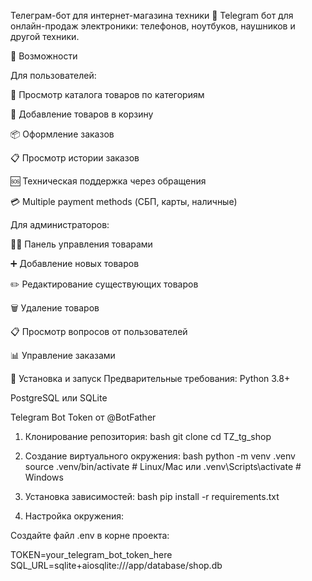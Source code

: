 Телеграм-бот для интернет-магазина техники
🤖 Telegram бот для онлайн-продаж электроники: телефонов, ноутбуков, наушников и другой техники.

🌟 Возможности

Для пользователей:

📱 Просмотр каталога товаров по категориям

🛒 Добавление товаров в корзину

📦 Оформление заказов

📋 Просмотр истории заказов

🆘 Техническая поддержка через обращения

💳 Multiple payment methods (СБП, карты, наличные)

Для администраторов:

👨‍💻 Панель управления товарами

➕ Добавление новых товаров

✏️ Редактирование существующих товаров

🗑️ Удаление товаров

📋 Просмотр вопросов от пользователей

📊 Управление заказами

🚀 Установка и запуск
Предварительные требования:
Python 3.8+

PostgreSQL или SQLite

Telegram Bot Token от @BotFather

1. Клонирование репозитория:
bash
git clone <your-repo-url>
cd TZ_tg_shop

2. Создание виртуального окружения:
bash
python -m venv .venv
source .venv/bin/activate  # Linux/Mac
или
.venv\Scripts\activate     # Windows

3. Установка зависимостей:
bash
pip install -r requirements.txt

4. Настройка окружения:
   
Создайте файл .env в корне проекта:

TOKEN=your_telegram_bot_token_here
SQL_URL=sqlite+aiosqlite:///app/database/shop.db

